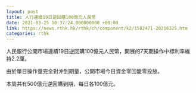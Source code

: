 ```yaml
---
layout: post
title: 人行連續19日逆回購100億元人民幣
date: 2021-03-25 10:37:24.000000000 +08:00
link: https://news.rthk.hk/rthk/ch/component/k2/1582471-20210325.htm
categories: rthk
---
```


人民銀行公開市場連續19日逆回購100億元人民幣，開展的7天期操作中標利率維持2.2厘。

由於單日操作量完全對沖到期量，公開市場今日資金零回籠零投放。

本周共有500億元逆回購到期，每日各100億元。
